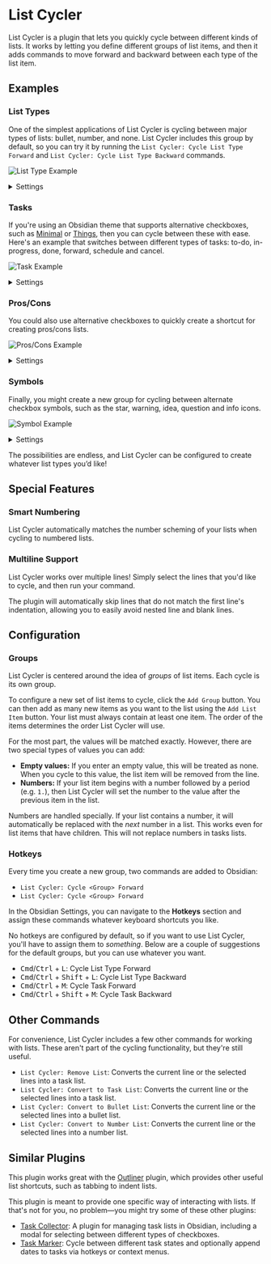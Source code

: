 # List Cycler

List Cycler is a plugin that lets you quickly cycle between different kinds of lists. It works by
letting you define different groups of list items, and then it adds commands to move forward and
backward between each type of the list item.

## Examples

### List Types

One of the simplest applications of List Cycler is cycling between major types of lists: bullet,
number, and none. List Cycler includes this group by default, so you can try it by running the `List
Cycler: Cycle List Type Forward` and `List Cycler: Cycle List Type Backward` commands.

![List Type Example](/assets/list-type-example.gif)

<details>

<summary>Settings</summary>

![List Type Settings](/assets/list-type-settings.png)

</details>

### Tasks

If you're using an Obsidian theme that supports alternative checkboxes, such as
[Minimal](https://minimal.guide/checklists) or
[Things](https://github.com/colineckert/obsidian-things?tab=readme-ov-file#checkbox-styling), then
you can cycle between these with ease. Here's an example that switches between different types of
tasks: to-do, in-progress, done, forward, schedule and cancel.

![Task Example](/assets/task-example.gif)

<details>

<summary>Settings</summary>

![Task Settings](/assets/task-settings.png)

</details>

### Pros/Cons

You could also use alternative checkboxes to quickly create a shortcut for creating pros/cons lists.

![Pros/Cons Example](/assets/pro-con-example.gif)

<details>

<summary>Settings</summary>

![Pros/Cons Settings](/assets/pro-con-settings.png)

</details>

### Symbols

Finally, you might create a new group for cycling between alternate checkbox symbols, such as the
star, warning, idea, question and info icons.

![Symbol Example](/assets/symbol-example.gif)

<details>

<summary>Settings</summary>

![Symbol Settings](/assets/symbol-settings.png)

</details>

The possibilities are endless, and List Cycler can be configured to create whatever list types you’d
like!

## Special Features

### Smart Numbering

List Cycler automatically matches the number scheming of your lists when cycling to numbered lists.

### Multiline Support

List Cycler works over multiple lines! Simply select the lines that you'd like to cycle, and then
run your command.

The plugin will automatically skip lines that do not match the first line's indentation, allowing
you to easily avoid nested line and blank lines.

## Configuration

### Groups

List Cycler is centered around the idea of _groups_ of list items. Each cycle is its own group.

To configure a new set of list items to cycle, click the `Add Group` button. You can then add as
many new items as you want to the list using the `Add List Item` button. Your list must always
contain at least one item. The order of the items determines the order List Cycler will use.

For the most part, the values will be matched exactly. However, there are two special types of values you can add:

- **Empty values:** If you enter an empty value, this will be treated as none. When you cycle to
  this value, the list item will be removed from the line.
- **Numbers:** If your list item begins with a number followed by a period (e.g. `1.`), then List
  Cycler will set the number to the value after the previous item in the list.

Numbers are handled specially. If your list contains a number, it will automatically be replaced
with the _next_ number in a list. This works even for list items that have children. This will not
replace numbers in tasks lists.

### Hotkeys

Every time you create a new group, two commands are added to Obsidian:

- `List Cycler: Cycle <Group> Forward`
- `List Cycler: Cycle <Group> Forward`

In the Obsidian Settings, you can navigate to the **Hotkeys** section and assign these commands
whatever keyboard shortcuts you like.

No hotkeys are configured by default, so if you want to use List Cycler, you'll have to assign them
to _something_. Below are a couple of suggestions for the default groups, but you can use whatever
you want.

- <kbd>Cmd</kbd>/<kbd>Ctrl</kbd> + <kbd>L</kbd>: Cycle List Type Forward
- <kbd>Cmd</kbd>/<kbd>Ctrl</kbd> + <kbd>Shift</kbd> + <kbd>L</kbd>: Cycle List Type Backward
- <kbd>Cmd</kbd>/<kbd>Ctrl</kbd> + <kbd>M</kbd>: Cycle Task Forward
- <kbd>Cmd</kbd>/<kbd>Ctrl</kbd> + <kbd>Shift</kbd> + <kbd>M</kbd>: Cycle Task Backward

## Other Commands

For convenience, List Cycler includes a few other commands for working with lists. These aren't part
of the cycling functionality, but they're still useful.

- `List Cycler: Remove List`: Converts the current line or the selected lines into a task list.
- `List Cycler: Convert to Task List`: Converts the current line or the selected lines into a task
  list.
- `List Cycler: Convert to Bullet List`: Converts the current line or the selected lines into a
  bullet list.
- `List Cycler: Convert to Number List`: Converts the current line or the selected lines into a
  number list.

## Similar Plugins

This plugin works great with the [Outliner](https://github.com/vslinko/obsidian-outliner) plugin,
which provides other useful list shortcuts, such as tabbing to indent lists.

This plugin is meant to provide one specific way of interacting with lists. If that's not for you,
no problem—you might try some of these other plugins:

- [Task Collector](https://github.com/ebullient/obsidian-task-collector): A plugin for managing task
  lists in Obsidian, including a modal for selecting between different types of checkboxes.
- [Task Marker](https://github.com/wenlzhang/obsidian-task-marker): Cycle between different task
  states and optionally append dates to tasks via hotkeys or context menus.

